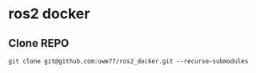 # ros2 docker
## Clone REPO
```
git clone git@github.com:uwe77/ros2_docker.git --recurse-submodules
```
